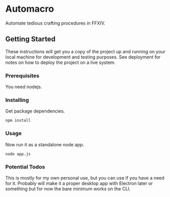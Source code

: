 # Automacro

Automate tedious crafting procedures in FFXIV.

## Getting Started

These instructions will get you a copy of the project up and running on your local machine for development and testing purposes. See deployment for notes on how to deploy the project on a live system.

### Prerequisites

You need nodejs.

### Installing

Get package dependencies.

```
npm install
```

### Usage

Now run it as a standalone node app.

```
node app.js
```

### Potential Todos

This is mostly for my own personal use, but you can use if you have a need for it. Probably will make it a proper desktop app with Electron later or something but for now the bare minimum works on the CLI.
